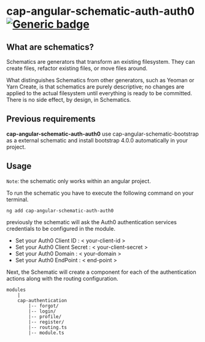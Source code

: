 # cap-angular-schematic-auth-auth0 [![Generic badge](https://img.shields.io/badge/CAP-Active-<COLOR>.svg)](https://shields.io/)

## What are schematics?
Schematics are generators that transform an existing filesystem. They can create files, refactor existing files, or move files around.

What distinguishes Schematics from other generators, such as Yeoman or Yarn Create, is that schematics are purely descriptive; no changes are applied to the actual filesystem until everything is ready to be committed. There is no side effect, by design, in Schematics.


## **Previous requirements**
**cap-angular-schematic-auth-auth0** use cap-angular-schematic-bootstrap as a external schematic and install bootstrap 4.0.0 automatically in your project.

 
## **Usage**
`Note`: the schematic only works within an angular project.

To run the schematic you have to execute the following command on your terminal.

```
ng add cap-angular-schematic-auth-auth0
```

previously the schematic will ask the Auth0 authentication services credentials to be configured in the module.

* Set your Auth0 Client ID : < your-client-id >
* Set your Auth0 Client Secret : < your-client-secret >
* Set your Auth0 Domain : < your-domain >
* Set your Auth0 EndPoint : < end-point >

Next, the Schematic will create a component for each of the authentication actions along with the routing configuration.

```
modules
    |
    cap-authentication
        |-- forgot/
        |-- login/
        |-- profile/
        |-- register/
        |-- routing.ts 
        |-- module.ts
        
```

